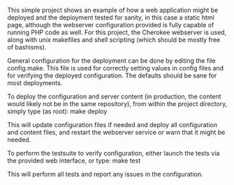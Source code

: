 This simple project shows an example of how a web application might be deployed and the deployment tested for sanity, in this case a static html page, although the webserver configuration provided is fully capable of running PHP code as well.
For this project, the Cherokee webserver is used, along with unix makefiles and shell scripting (which should be mostly free of bashisms).

General configuration for the deployment can be done by editing the file config.make. This file is used for correctly setting values in config files and for verifying the deployed configuration. The defaults should be sane for most deployments.

To deploy the configuration and server content (in production, the content would likely not be in the same repository), from within the project directory, simply type (as root):
 make deploy

This will update configuration files if needed and deploy all configuration and content files, and restart the webserver service or warn that it might be needed.

To perform the testsuite to verify configuration, either launch the tests via the provided web interface, or type:
 make test

This will perform all tests and report any issues in the configuration.
